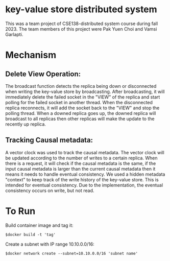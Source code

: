 # key-value store distributed system

This was a team project of CSE138-distributed system course during fall 2023. The team members of this project were Pak Yuen Choi and Vamsi Garlapti.

# Mechanism

## Delete View Operation:

The broadcast function detects the replica being down or disconnected when writing the key-value store by broadcasting. After broadcasting, it will immediately delete the failed socket in the "VIEW" of the replica and start polling for the failed socket in another thread. When the disconnected replica reconnects, it will add the socket back to the "VIEW" and stop the polling thread. When a downed replica goes up, the downed replica will broadcast to all replicas then other replicas will make the update to the recently up replica.

## Tracking Causal metadata:

A vector clock was used to track the causal metadata. The vector clock will be updated according to the number of writes to a certain replica. When there is a request, it will check if the causal metadata is the same, if the input causal metadata is larger than the current causal metadata then it means it needs to handle eventual consistency. We used a hidden metadata "context" to keep track of the write history of the key-value store. This is intended for eventual consistency. Due to the implementation, the eventual consistency occurs on write, but not read. 

# To Run
Build container image and tag it:

```
$docker build -t 'tag' 
```

Create a subnet with IP range 10.10.0.0/16:

``` 
$docker network create --subnet=10.10.0.0/16 'subnet name' 
```





